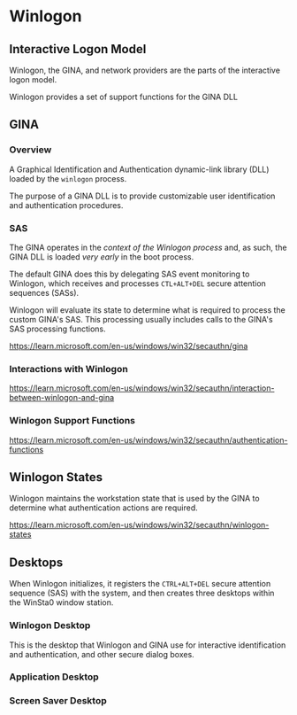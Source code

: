 # Winlogon
## Interactive Logon Model
Winlogon, the GINA, and network providers are the parts of the interactive logon model.

Winlogon provides a set of support functions for the GINA DLL

## GINA
### Overview
A Graphical Identification and Authentication dynamic-link library (DLL) loaded by the `winlogon` process.

The purpose of a GINA DLL is to provide customizable user identification and authentication procedures.

### SAS
The GINA operates in the *context of the Winlogon process* and, as such, the GINA DLL is loaded *very early* in the boot process.

The default GINA does this by delegating SAS event monitoring to Winlogon, which receives and processes `CTL+ALT+DEL` secure attention sequences (SASs).

Winlogon will evaluate its state to determine what is required to process the custom GINA's SAS. This processing usually includes calls to the GINA's SAS processing functions.

https://learn.microsoft.com/en-us/windows/win32/secauthn/gina  

### Interactions with Winlogon
https://learn.microsoft.com/en-us/windows/win32/secauthn/interaction-between-winlogon-and-gina  

### Winlogon Support Functions
https://learn.microsoft.com/en-us/windows/win32/secauthn/authentication-functions  

## Winlogon States
Winlogon maintains the workstation state that is used by the GINA to determine what authentication actions are required.

https://learn.microsoft.com/en-us/windows/win32/secauthn/winlogon-states

## Desktops
When Winlogon initializes, it registers the `CTRL+ALT+DEL` secure attention sequence (SAS) with the system, and then creates three desktops within the WinSta0 window station.

### Winlogon Desktop
This is the desktop that Winlogon and GINA use for interactive identification and authentication, and other secure dialog boxes.

### Application Desktop

### Screen Saver Desktop